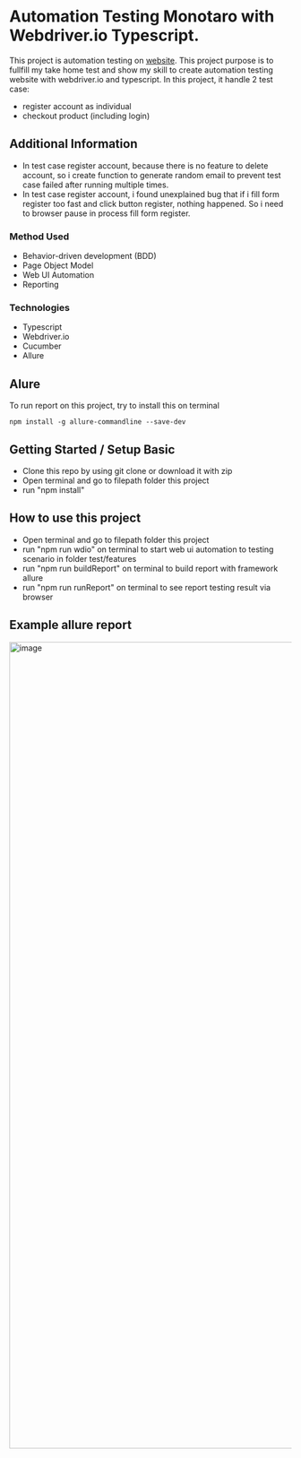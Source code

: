 # Automation Testing Monotaro with Webdriver.io Typescript.
This project is automation testing on [website](https://www.monotaro.id). This project purpose is to fullfill my take home test and show my skill to create automation testing website with webdriver.io and typescript. In this project, it handle 2 test case: 
- register account as individual 
- checkout product (including login)

## Additional Information
- In test case register account, because there is no feature to delete account, so i create function to generate random email to prevent test case failed after running multiple times. 
- In test case register account, i found unexplained bug that if i fill form register too fast and click button register, nothing happened. So i need to browser pause in process fill form register. 

### Method Used
- Behavior-driven development (BDD)
- Page Object Model
- Web UI Automation
- Reporting

### Technologies
- Typescript
- Webdriver.io
- Cucumber
- Allure

## Alure 
To run report on this project, try to install this on terminal
```
npm install -g allure-commandline --save-dev
```


## Getting Started / Setup Basic
- Clone this repo by using git clone or download it with zip
- Open terminal and go to filepath folder this project
- run "npm install"

## How to use this project
- Open terminal and go to filepath folder this project
- run "npm run wdio" on terminal to start web ui automation to testing scenario in folder test/features
- run "npm run buildReport" on terminal to build report with framework allure
- run "npm run runReport" on terminal to see report testing result via browser

## Example allure report 
<img width="1440" alt="image" src="https://github.com/user-attachments/assets/1d058220-6bb4-4b18-826d-14f1d9914cff">

